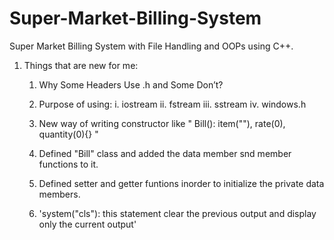 # Super-Market-Billing-System
Super Market Billing System with File Handling and OOPs using C++.

1. Things that are new for me: 

    1. Why Some Headers Use .h and Some Don’t?
    
    2. Purpose of using:
        i. iostream
        ii. fstream
        iii. sstream
        iv. windows.h

    3. New way of writing constructor like " Bill(): item(""), rate(0), quantity(0){} "

    4. Defined "Bill" class and added the data member snd member functions to it.

    5. Defined setter and getter funtions inorder to initialize the private data members.

    6. 'system("cls"):  this statement clear the previous output and display only the current output'
    